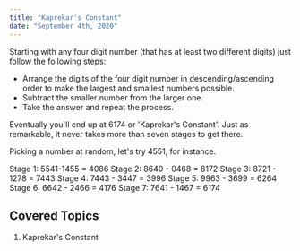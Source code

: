 ```yaml
---
title: "Kaprekar's Constant"
date: "September 4th, 2020"
---
```


Starting with any four digit number (that has at least two different digits) just follow the following steps:

- Arrange the digits of the four digit number in descending/ascending order to make the largest and smallest numbers possible.
- Subtract the smaller number from the larger one.
- Take the answer and repeat the process.

Eventually you'll end up at 6174 or 'Kaprekar's Constant'. Just as remarkable, it never takes more than seven stages to get there.

Picking a number at random, let's try 4551, for instance.

Stage 1: 5541-1455 = 4086
Stage 2: 8640 - 0468 = 8172
Stage 3: 8721 - 1278 = 7443
Stage 4: 7443 - 3447 = 3996
Stage 5: 9963 - 3699 = 6264
Stage 6: 6642 - 2466 = 4176
Stage 7: 7641 - 1467 = 6174

## Covered Topics

1. Kaprekar's Constant